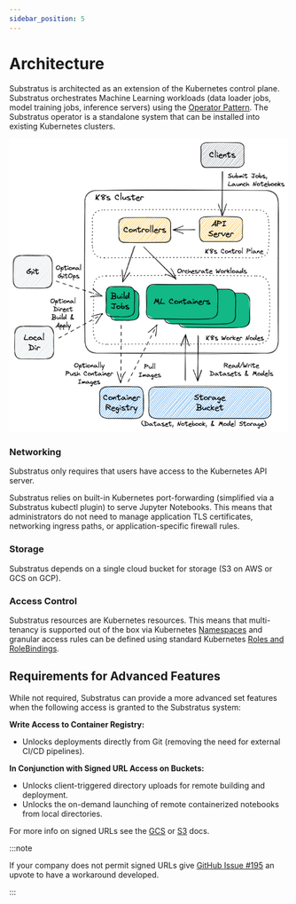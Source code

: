 ```yaml
---
sidebar_position: 5
---
```


# Architecture

Substratus is architected as an extension of the Kubernetes control plane. Substratus orchestrates Machine Learning workloads (data loader jobs, model training jobs, inference servers) using the [Operator Pattern](https://kubernetes.io/docs/concepts/extend-kubernetes/operator/). The Substratus operator is a standalone system that can be installed into existing Kubernetes clusters.


<img src="/img/diagrams/architecture.excalidraw.png"></img>

### Networking

Substratus only requires that users have access to the Kubernetes API server.

Substratus relies on built-in Kubernetes port-forwarding (simplified via a Substratus kubectl plugin) to serve Jupyter Notebooks. This means that administrators do not need to manage application TLS certificates, networking ingress paths, or application-specific firewall rules.

### Storage

Substratus depends on a single cloud bucket for storage (S3 on AWS or GCS on GCP).

### Access Control

Substratus resources are Kubernetes resources. This means that multi-tenancy is supported out of the box via Kubernetes [Namespaces](https://kubernetes.io/docs/concepts/overview/working-with-objects/namespaces/) and granular access rules can be defined using standard Kubernetes [Roles and RoleBindings](https://kubernetes.io/docs/reference/access-authn-authz/rbac/).

## Requirements for Advanced Features

While not required, Substratus can provide a more advanced set features when the following access is granted to the Substratus system:

**Write Access to Container Registry:**

* Unlocks deployments directly from Git (removing the need for external CI/CD pipelines).

**In Conjunction with Signed URL Access on Buckets:**

* Unlocks client-triggered directory uploads for remote building and deployment.
* Unlocks the on-demand launching of remote containerized notebooks from local directories.

For more info on signed URLs see the [GCS](https://cloud.google.com/storage/docs/access-control/signed-urls) or [S3](https://docs.aws.amazon.com/AmazonS3/latest/userguide/PresignedUrlUploadObject.html) docs.

:::note

If your company does not permit signed URLs give [GitHub Issue #195](https://github.com/substratusai/substratus/issues/195) an upvote to have a workaround developed.

:::